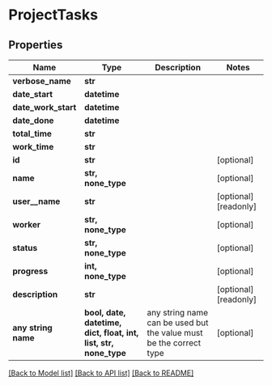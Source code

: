 # ProjectTasks


## Properties
Name | Type | Description | Notes
------------ | ------------- | ------------- | -------------
**verbose_name** | **str** |  | 
**date_start** | **datetime** |  | 
**date_work_start** | **datetime** |  | 
**date_done** | **datetime** |  | 
**total_time** | **str** |  | 
**work_time** | **str** |  | 
**id** | **str** |  | [optional] 
**name** | **str, none_type** |  | [optional] 
**user__name** | **str** |  | [optional] [readonly] 
**worker** | **str, none_type** |  | [optional] 
**status** | **str, none_type** |  | [optional] 
**progress** | **int, none_type** |  | [optional] 
**description** | **str** |  | [optional] [readonly] 
**any string name** | **bool, date, datetime, dict, float, int, list, str, none_type** | any string name can be used but the value must be the correct type | [optional]

[[Back to Model list]](../README.md#documentation-for-models) [[Back to API list]](../README.md#documentation-for-api-endpoints) [[Back to README]](../README.md)


